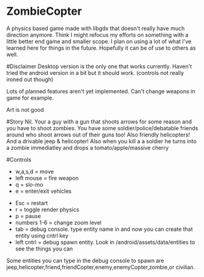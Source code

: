 # ZombieCopter
A physics based game made with libgdx that doesn't really have much direction anymore. Think I might refocus my efforts on something with a little better end game and smaller scope. I plan on using a lot of what I've learned here for things in the future. Hopefully it can be of use to others as well. 

#Disclaimer
Desktop version is the only one that works currently. Haven't tried the android version in a bit but it should work. (controls not really ironed out though) 

Lots of planned features aren't yet implemented. Can't change weapons in game for example.

Art is not good 


#Story
Nil. Your a guy with a gun that shoots arrows for some reason and you have to shoot zombies. You have some soldier/police/debatable friends around who shoot arrows out of their guns too! Also friendly helicopters! And a drivable jeep & helicopter! Also when you kill a a soldier he turns into a zombie immediatley and drops a tomato/apple/massive cherry

#Controls
<ul>
<li>w,a,s,d = move</li>
<li>left mouse = fire weapon</li>
<li>q = slo-mo</li>
<li>e = enter/exit vehicles</li>
</ul>

<ul>
<li>Esc = restart</li>
<li>r = toggle render physics</li>
<li>p = pause</li>
<li>numbers 1-6 = change zoom level</li>
<li>tab = debug console. type entity name in and now you can create that entity using cntrl key </li>
<li>left cntrl = debug spawn entity. Look in /android/assets/data/entities to see the things you can</li>
</ul>

Some entities you can type in the debug console to spawn are jeep,helicopter,friend,friendCopter,enemy,enemyCopter,zombie,or civilian.




